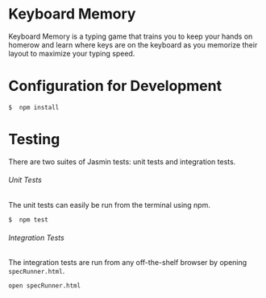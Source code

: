 # Keyboard Memory

Keyboard Memory is a typing game that trains you to keep your hands on homerow and learn where keys are on the keyboard as you memorize their layout to maximize your typing speed.

# Configuration for Development

```
$  npm install
```

# Testing

There are two suites of Jasmin tests: unit tests and integration tests.

###### Unit Tests

The unit tests can easily be run from the terminal using npm.

```
$  npm test
```

###### Integration Tests

The integration tests are run from any off-the-shelf browser by opening `specRunner.html`.

```
open specRunner.html
```
